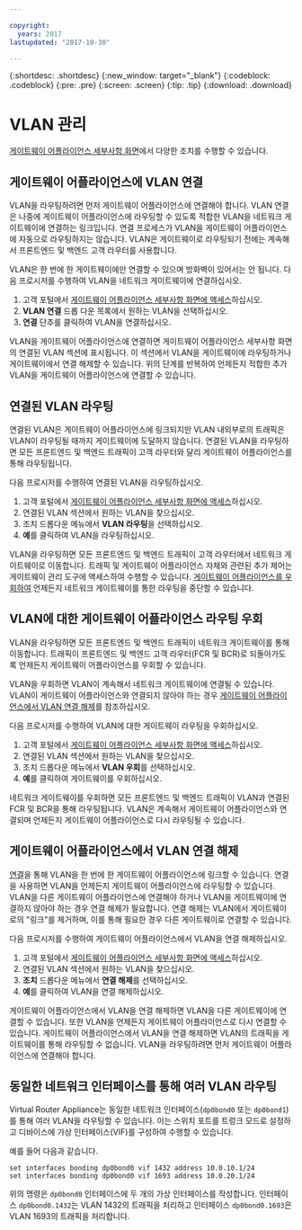 ```yaml
---

copyright:
  years: 2017
lastupdated: "2017-10-30"

---
```


{:shortdesc: .shortdesc}
{:new_window: target="_blank"}
{:codeblock: .codeblock}
{:pre: .pre}
{:screen: .screen}
{:tip: .tip}
{:download: .download}

# VLAN 관리
[게이트웨이 어플라이언스 세부사항 화면](access-gateway-details.html)에서 다양한 조치를 수행할 수 있습니다.

## 게이트웨이 어플라이언스에 VLAN 연결

VLAN을 라우팅하려면 먼저 게이트웨이 어플라이언스에 연결해야 합니다. VLAN 연결은 나중에 게이트웨이 어플라이언스에 라우팅할 수 있도록 적합한 VLAN을 네트워크 게이트웨이에 연결하는 링크입니다. 연결 프로세스가 VLAN을 게이트웨이 어플라이언스에 자동으로 라우팅하지는 않습니다. VLAN은 게이트웨이로 라우팅되기 전에는 계속해서 프론트엔드 및 백엔드 고객 라우터를 사용합니다. 

VLAN은 한 번에 한 게이트웨이에만 연결할 수 있으며 방화벽이 있어서는 안 됩니다. 다음 프로시저를 수행하여 VLAN을 네트워크 게이트웨이에 연결하십시오.

1. 고객 포털에서 [게이트웨이 어플라이언스 세부사항 화면에 액세스](access-gateway-details.html)하십시오. 
2. **VLAN 연결** 드롭 다운 목록에서 원하는 VLAN을 선택하십시오.
3. **연결** 단추를 클릭하여 VLAN을 연결하십시오.

VLAN을 게이트웨이 어플라이언스에 연결하면 게이트웨이 어플라이언스 세부사항 화면의 연결된 VLAN 섹션에 표시됩니다. 이 섹션에서 VLAN을 게이트웨이에 라우팅하거나 게이트웨이에서 연결 해제할 수 있습니다. 위의 단계를 반복하여 언제든지 적합한 추가 VLAN을 게이트웨이 어플라이언스에 연결할 수 있습니다.

## 연결된 VLAN 라우팅

연결된 VLAN은 게이트웨이 어플라이언스에 링크되지만 VLAN 내외부로의 트래픽은 VLAN이 라우팅될 때까지 게이트웨이에 도달하지 않습니다. 연결된 VLAN을 라우팅하면 모든 프론트엔드 및 백엔드 트래픽이 고객 라우터와 달리 게이트웨이 어플라이언스를 통해 라우팅됩니다. 

다음 프로시저를 수행하여 연결된 VLAN을 라우팅하십시오.

1. 고객 포털에서 [게이트웨이 어플라이언스 세부사항 화면에 액세스](access-gateway-details.html)하십시오. 
2. 연결된 VLAN 섹션에서 원하는 VLAN을 찾으십시오.
3. 조치 드롭다운 메뉴에서 **VLAN 라우팅**을 선택하십시오.
4. **예**를 클릭하여 VLAN을 라우팅하십시오. 

VLAN을 라우팅하면 모든 프론트엔드 및 백엔드 트래픽이 고객 라우터에서 네트워크 게이트웨이로 이동합니다. 트래픽 및 게이트웨이 어플라이언스 자체와 관련된 추가 제어는 게이트웨이 관리 도구에 액세스하여 수행할 수 있습니다. [게이트웨이 어플라이언스를 우회하여](#bypass-gateway-appliance-routing-for-a-vlan) 언제든지 네트워크 게이트웨이를 통한 라우팅을 중단할 수 있습니다.

## VLAN에 대한 게이트웨이 어플라이언스 라우팅 우회

VLAN을 라우팅하면 모든 프론트엔드 및 백엔드 트래픽이 네트워크 게이트웨이를 통해 이동합니다. 트래픽이 프론트엔드 및 백엔드 고객 라우터(FCR 및 BCR)로 되돌아가도록 언제든지 게이트웨이 어플라이언스를 우회할 수 있습니다. 

VLAN을 우회하면 VLAN이 계속해서 네트워크 게이트웨이에 연결될 수 있습니다. VLAN이 게이트웨이 어플라이언스와 연결되지 않아야 하는 경우 [게이트웨이 어플라이언스에서 VLAN 연결 해제](#disassociate-a-vlan-from-a-gateway-appliance)를 참조하십시오. 

다음 프로시저를 수행하여 VLAN에 대한 게이트웨이 라우팅을 우회하십시오.

1. 고객 포털에서 [게이트웨이 어플라이언스 세부사항 화면에 액세스](access-gateway-details.html)하십시오. 
2. 연결된 VLAN 섹션에서 원하는 VLAN을 찾으십시오.
3. 조치 드롭다운 메뉴에서 **VLAN 우회**를 선택하십시오.
4. **예**를 클릭하여 게이트웨이를 우회하십시오. 

네트워크 게이트웨이를 우회하면 모든 프론트엔드 및 백엔드 트래픽이 VLAN과 연결된 FCR 및 BCR을 통해 라우팅됩니다. VLAN은 계속해서 게이트웨이 어플라이언스와 연결되며 언제든지 게이트웨이 어플라이언스로 다시 라우팅될 수 있습니다.

## 게이트웨이 어플라이언스에서 VLAN 연결 해제

[연결](#associate-a-vlan-to-a-gateway-appliance)을 통해 VLAN을 한 번에 한 게이트웨이 어플라이언스에 링크할 수 있습니다. 연결을 사용하면 VLAN을 언제든지 게이트웨이 어플라이언스에 라우팅할 수 있습니다. VLAN을 다른 게이트웨이 어플라이언스에 연결해야 하거나 VLAN을 게이트웨이에 연결하지 않아야 하는 경우 연결 해제가 필요합니다. 연결 해제는 VLAN에서 게이트웨이로의 "링크"를 제거하며, 이를 통해 필요한 경우 다른 게이트웨이로 연결할 수 있습니다. 

다음 프로시저를 수행하여 게이트웨이 어플라이언스에서 VLAN을 연결 해제하십시오.

1. 고객 포털에서 [게이트웨이 어플라이언스 세부사항 화면에 액세스](access-gateway-details.html)하십시오. 
2. 연결된 VLAN 섹션에서 원하는 VLAN을 찾으십시오.
3. **조치** 드롭다운 메뉴에서 **연결 해제**를 선택하십시오. 
4. **예**를 클릭하여 VLAN을 연결 해제하십시오. 

게이트웨이 어플라이언스에서 VLAN을 연결 해제하면 VLAN을 다른 게이트웨이에 연결할 수 있습니다. 또한 VLAN을 언제든지 게이트웨이 어플라이언스로 다시 연결할 수 있습니다. 게이트웨이 어플라이언스에서 VLAN을 연결 해제하면 VLAN의 트래픽을 게이트웨이를 통해 라우팅할 수 없습니다. VLAN을 라우팅하려면 먼저 게이트웨이 어플라이언스에 연결해야 합니다.

## 동일한 네트워크 인터페이스를 통해 여러 VLAN 라우팅
Virtual Router Appliance는 동일한 네트워크 인터페이스(`dp0bond0` 또는 `dp0bond1`)를 통해 여러 VLAN을 라우팅할 수 있습니다. 이는 스위치 포트를 트렁크 모드로 설정하고 디바이스에 가상 인터페이스(VIF)를 구성하여 수행할 수 있습니다.

예를 들어 다음과 같습니다. 

```
set interfaces bonding dp0bond0 vif 1432 address 10.0.10.1/24
set interfaces bonding dp0bond0 vif 1693 address 10.0.20.1/24
```

위의 명령은 `dp0bond0` 인터페이스에 두 개의 가상 인터페이스를 작성합니다. 인터페이스 `dp0bond0.1432`는 VLAN 1432의 트래픽을 처리하고 인터페이스 `dp0bond0.1693`은 VLAN 1693의 트래픽을 처리합니다.

